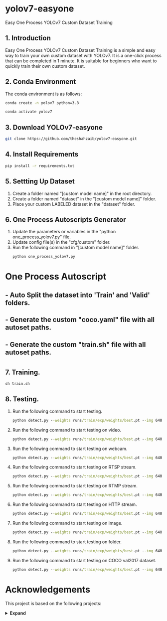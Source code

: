 # yolov7-easyone
 Easy One Process YOLOv7 Custom Dataset Training

## 1. Introduction
Easy One Process YOLOv7 Custom Dataset Training is a simple and easy way to train your own custom dataset with YOLOv7. It is a one-click process that can be completed in 1 minute. It is suitable for beginners who want to quickly train their own custom dataset.

## 2. Conda Environment
The conda environment is as follows:
```cmd
conda create -n yolov7 python=3.8
```
```cmd
conda activate yolov7
```

## 3. Download YOLOv7-easyone
```sh
git clone https://github.com/theshahzaib/yolov7-easyone.git
```

## 4. Install Requirements
```cmd
pip install -r requirements.txt
```

## 5. Settting Up Dataset
1. Create a folder named "[custom model name]" in the root directory.
2. Create a folder named "dataset" in the "[custom model name]" folder.
3. Place your custom LABELED dataset in the "dataset" folder.

## 6. One Process Autoscripts Generator
1. Update the parameters or variables in the "python one_process_yolov7.py" file.
2. Update config file(s) in the "cfg/custom" folder.
3. Run the following command in "[custom model name]" folder.  
    ```cmd
    python one_process_yolov7.py
    ```
# One Process Autoscript
## - Auto Split the dataset into 'Train' and 'Valid' folders.
## - Generate the custom "coco.yaml" file with all autoset paths.
## - Generate the custom "train.sh" file with all autoset paths.
#


## 7. Training.
```cmd
sh train.sh
```

## 8. Testing.

1. Run the following command to start testing.
    ```cmd
    python detect.py --weights runs/train/exp/weights/best.pt --img 640 --conf 0.25 --source data/images/
    ```
2. Run the following command to start testing on video.
    ```cmd
    python detect.py --weights runs/train/exp/weights/best.pt --img 640 --conf 0.25 --source data/video/test.mp4 --save-txt --save-conf --save-crop
    ```
3. Run the following command to start testing on webcam.
    ```cmd
    python detect.py --weights runs/train/exp/weights/best.pt --img 640 --conf 0.25 --source 0
    ```
4. Run the following command to start testing on RTSP stream.
    ```cmd
    python detect.py --weights runs/train/exp/weights/best.pt --img 640 --conf 0.25 --source rtsp://wowzaec2demo.streamlock.net/vod/mp4:BigBuckBunny_115k.mov
    ```
5. Run the following command to start testing on RTMP stream.
    ```cmd
    python detect.py --weights runs/train/exp/weights/best.pt --img 640 --conf 0.25 --source rtmp://
    ```
6. Run the following command to start testing on HTTP stream.
    ```cmd
    python detect.py --weights runs/train/exp/weights/best.pt --img 640 --conf 0.25 --source http://
    ```
7. Run the following command to start testing on image.
    ```cmd
    python detect.py --weights runs/train/exp/weights/best.pt --img 640 --conf 0.25 --source data/images/zidane.jpg --save-txt --save-conf --save-crop
    ```
8. Run the following command to start testing on folder.
    ```cmd
    python detect.py --weights runs/train/exp/weights/best.pt --img 640 --conf 0.25 --source data/images/ --save-txt --save-conf --save-crop
    ```
9. Run the following command to start testing on COCO val2017 dataset.
    ```cmd
    python detect.py --weights runs/train/exp/weights/best.pt --img 640 --conf 0.25 --source data/coco/val2017 --save-txt --save-conf --save-crop
    ```

# Acknowledgements
This project is based on the following projects:

<details><summary> <b>Expand</b> </summary>

* [https://github.com/AlexeyAB/darknet](https://github.com/AlexeyAB/darknet)
* [https://github.com/WongKinYiu/yolor](https://github.com/WongKinYiu/yolor)
* [https://github.com/WongKinYiu/PyTorch_YOLOv4](https://github.com/WongKinYiu/PyTorch_YOLOv4)
* [https://github.com/WongKinYiu/ScaledYOLOv4](https://github.com/WongKinYiu/ScaledYOLOv4)
* [https://github.com/Megvii-BaseDetection/YOLOX](https://github.com/Megvii-BaseDetection/YOLOX)
* [https://github.com/ultralytics/yolov3](https://github.com/ultralytics/yolov3)
* [https://github.com/ultralytics/yolov5](https://github.com/ultralytics/yolov5)
* [https://github.com/DingXiaoH/RepVGG](https://github.com/DingXiaoH/RepVGG)
* [https://github.com/JUGGHM/OREPA_CVPR2022](https://github.com/JUGGHM/OREPA_CVPR2022)
* [https://github.com/TexasInstruments/edgeai-yolov5/tree/yolo-pose](https://github.com/TexasInstruments/edgeai-yolov5/tree/yolo-pose)

</details>

